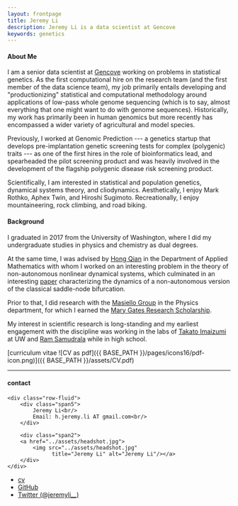```yaml
---
layout: frontpage
title: Jeremy Li
description: Jeremy Li is a data scientist at Gencove
keywords: genetics
---
```


#### About Me

I am a senior data scientist at <a href="https://gencove.com/">Gencove</a> working on problems in statistical genetics.
As the first computational hire on the research team (and the first member of the data science team), my job primarily entails developing and "productionizing" statistical and computational methodology around applications of low-pass whole genome sequencing (which is to say, almost everything that one might want to do with genome sequences). 
Historically, my work has primarily been in human genomics but more recently has encompassed a wider variety of agricultural and model species. 

Previously, I worked at Genomic Prediction --- a genetics startup that develops pre-implantation genetic screening tests for complex (polygenic) traits --- as one of the first hires in the role of bioinformatics lead, and spearheaded the pilot screening product and was heavily involved in the development of the flagship polygenic disease risk screening product.

Scientifically, I am interested in statistical and  population genetics, dynamical systems theory, and cliodynamics.
Aesthetically, I enjoy Mark Rothko, Aphex Twin, and Hiroshi Sugimoto. 
Recreationally, I enjoy mountaineering, rock climbing, and road biking. 

#### Background

I graduated in 2017 from the University of Washington, where I did my undergraduate studies in physics and chemistry as dual degrees.

At the same time, I was advised by <a href="http://faculty.washington.edu/hqian/">Hong Qian</a> in the Department of Applied Mathematics with whom I worked on an interesting problem in the theory of non-autonomous nonlinear dynamical systems, which culminated in an interesting <a href="https://pubmed.ncbi.nlm.nih.gov/31700198/">paper</a> characterizing the dynamics of a non-autonomous version of the classical saddle-node bifurcation.

Prior to that, I did research with the <a href="http://faculty.washington.edu/masiello/Masiello_Group_Website/Home.html">Masiello Group</a> in the Physics department, for which I earned the <a href="https://expd.uw.edu/mge/apply/research/">Mary Gates Research Scholarship</a>.

My interest in scientific research is long-standing and my earliest engagement with the discipline was working in the labs of <a href="http://faculty.washington.edu/takato/">Takato Imaizumi</a> at UW and <a href="http://compbio.buffalo.edu/">Ram Samudrala</a> while in high school. 


[curriculum vitae ![CV as pdf]({{ BASE_PATH }}/pages/icons16/pdf-icon.png)]({{ BASE_PATH }}/assets/CV.pdf)<br/>


---


<div class="container">
<h4><a name="contact"></a>contact</h4>

    <div class="row-fluid">
        <div class="span5">
            Jeremy Li<br/>
            Email: h.jeremy.li AT gmail.com<br/>
        </div>

        <div class="span2">
        <a href="../assets/headshot.jpg">
            <img src="../assets/headshot.jpg"
                  title="Jeremy Li" alt="Jeremy Li"/></a>
        </div>
    </div>
</div>

<div class="navbar">
  <div class="navbar-inner">
      <ul class="nav">
          <li><a href="{{ BASE_PATH }}/assets/CV.pdf">cv</a></li>
          <li><a href="https://github.com/hjeremyli">GitHub</a></li>
          <li><a href="https://twitter.com/jeremyli__">Twitter (@jeremyli__)</a></li>
      </ul>
  </div>
</div>
